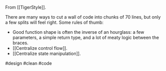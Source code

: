 From [[TigerStyle]].

There are many ways to cut a wall of code into chunks of 70 lines, but only a few splits will feel right. Some rules of thumb:
- Good function shape is often the inverse of an hourglass: a few parameters, a simple return type, and a lot of meaty logic between the braces.
- [[Centralize control flow]].
- [[Centralize state manipulation]].

#design #clean #code